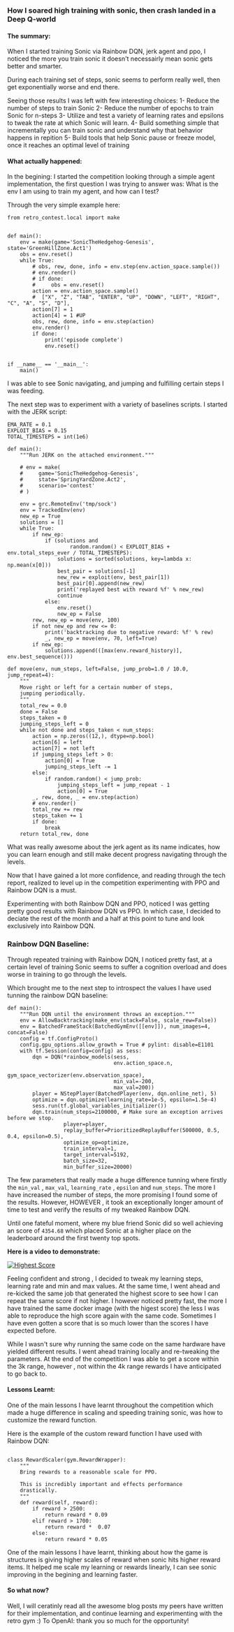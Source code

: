 ### How I soared high training with sonic, then crash landed in a Deep Q-world

#### The summary:

When I started training Sonic via Rainbow DQN, jerk agent and ppo, I noticed the more you train sonic it doesn't necessairly mean sonic gets better and smarter. 

During each training set of steps, sonic seems to perform really well, then get exponentially worse and end there. 

Seeing those results I was left with few interesting choices:
1- Reduce the number of steps to train Sonic
2- Reduce the number of epochs to train Sonic for n-steps
3- Utilize and test a variety of learning rates and epsilons to tweak the rate at which Sonic will learn.
4- Build something simple that incrementally you can train sonic and understand why that behavior happens in repition
5- Build tools that help Sonic pause or freeze model, once it reaches an optimal level of training

#### What actually happened:

In the begining: I started the competition looking through a simple agent implementation, the first question I was trying to answer was: What is the env I am using to train my agent, and how can I test?

Through the very simple example here:

```
from retro_contest.local import make


def main():
    env = make(game='SonicTheHedgehog-Genesis', state='GreenHillZone.Act1')
    obs = env.reset()
    while True:
        # obs, rew, done, info = env.step(env.action_space.sample())
        # env.render()
        # if done:
        #     obs = env.reset()
        action = env.action_space.sample()
        #  ["X", "Z", "TAB", "ENTER", "UP", "DOWN", "LEFT", "RIGHT", "C", "A", "S", "D"],
        action[7] = 1
        action[4] = 1 #UP
        obs, rew, done, info = env.step(action)
        env.render()
        if done:
            print('episode complete')
            env.reset()


if __name__ == '__main__':
    main()
```

I was able to see Sonic navigating, and jumping and fulfilling certain steps I was feeding.

The next step was to experiment with a variety of baselines scripts. I started with the JERK script:

```
EMA_RATE = 0.1
EXPLOIT_BIAS = 0.15
TOTAL_TIMESTEPS = int(1e6)

def main():
    """Run JERK on the attached environment."""
    
    # env = make(
    #     game='SonicTheHedgehog-Genesis', 
    #     state='SpringYardZone.Act2', 
    #     scenario='contest'
    # )

    env = grc.RemoteEnv('tmp/sock')
    env = TrackedEnv(env)
    new_ep = True
    solutions = []
    while True:
        if new_ep:
            if (solutions and
                    random.random() < EXPLOIT_BIAS + env.total_steps_ever / TOTAL_TIMESTEPS):
                solutions = sorted(solutions, key=lambda x: np.mean(x[0]))
                best_pair = solutions[-1]
                new_rew = exploit(env, best_pair[1])
                best_pair[0].append(new_rew)
                print('replayed best with reward %f' % new_rew)
                continue
            else:
                env.reset()
                new_ep = False
        rew, new_ep = move(env, 100)
        if not new_ep and rew <= 0:
            print('backtracking due to negative reward: %f' % rew)
            _, new_ep = move(env, 70, left=True)
        if new_ep:
            solutions.append(([max(env.reward_history)], env.best_sequence()))

def move(env, num_steps, left=False, jump_prob=1.0 / 10.0, jump_repeat=4):
    """
    Move right or left for a certain number of steps,
    jumping periodically.
    """
    total_rew = 0.0
    done = False
    steps_taken = 0
    jumping_steps_left = 0
    while not done and steps_taken < num_steps:
        action = np.zeros((12,), dtype=np.bool)
        action[6] = left
        action[7] = not left
        if jumping_steps_left > 0:
            action[0] = True
            jumping_steps_left -= 1
        else:
            if random.random() < jump_prob:
                jumping_steps_left = jump_repeat - 1
                action[0] = True
        _, rew, done, _ = env.step(action)
        # env.render()
        total_rew += rew
        steps_taken += 1
        if done:
            break
    return total_rew, done
```

What was really awesome about the jerk agent as its name indicates, how you can learn enough and still make decent progress navigating through the levels.

Now that I have gained a lot more confidence, and reading through the tech report, realized to level up in the competition experimenting with PPO and Rainbow DQN is a must.

Experimenting with both Rainbow DQN and PPO, noticed I was getting pretty good results with Rainbow DQN vs PPO. In which case, I decided to deciate the rest of the month and a half at this point to tune and look exclusively into Rainbow DQN.

### Rainbow DQN Baseline:

Through repeated training with Rainbow DQN, I noticed pretty fast, at a certain level of training Sonic seems to suffer a cognition overload and does worse in training to go through the levels.

Which brought me to the next step to introspect the values I have used tunning the rainbow DQN baseline:

```
def main():
    """Run DQN until the environment throws an exception."""
    env = AllowBacktracking(make_env(stack=False, scale_rew=False))
    env = BatchedFrameStack(BatchedGymEnv([[env]]), num_images=4, concat=False)
    config = tf.ConfigProto()
    config.gpu_options.allow_growth = True # pylint: disable=E1101
    with tf.Session(config=config) as sess:
        dqn = DQN(*rainbow_models(sess,
                                  env.action_space.n,
                                  gym_space_vectorizer(env.observation_space),
                                  min_val=-200,
                                  max_val=200))
        player = NStepPlayer(BatchedPlayer(env, dqn.online_net), 5)
        optimize = dqn.optimize(learning_rate=1e-5, epsilon=1.5e-4)
        sess.run(tf.global_variables_initializer())
        dqn.train(num_steps=2100000, # Make sure an exception arrives before we stop.
                  player=player,
                  replay_buffer=PrioritizedReplayBuffer(500000, 0.5, 0.4, epsilon=0.5),
                  optimize_op=optimize,
                  train_interval=1,
                  target_interval=5192,
                  batch_size=32,
                  min_buffer_size=20000)
```

The few parameters that really made a huge difference tunning where firstly the `min_val` , `max_val`, `learning_rate` , `epsilon` and `num_steps`. The more I have increased the number of steps, the more promising I found some of the results. However, HOWEVER , it took an exceptionally longer amount of time to test and verify the results of my tweaked Rainbow DQN.

Until one fateful moment, where my blue friend Sonic did so well achieving an score of `4354.68` which placed Sonic at a higher place on the leaderboard around the first twenty top spots.

<b>Here is a video to demonstrate:</b>
<br/>

[![Highest Score](http://img.youtube.com/vi/zkqBV34kCOM/0.jpg)](https://www.youtube.com/embed/zkqBV34kCOM "SonicHedgehog higest score")
<br/>

Feeling confident and strong , I decided to tweak my learning steps, learning rate and min and max values. At the same time, I went ahead and re-kicked the same job that generated the highest score to see how I can repeat the same score if not higher. I however noticed pretty fast, the more I have trained the same docker image (with the higest score) the less I was able to reproduce the high score again with the same code. Sometimes I have even gotten a score that is so much lower than the scores I have expected before.

While I wasn't sure why running the same code on the same hardware have yielded different results. I went ahead training locally and re-tweaking the parameters. At the end of the competition I was able to get a score within the 3k range, however , not within the 4k range rewards I have anticipated to go back to.


#### Lessons Learnt:

One of the main lessons I have learnt throughout the competition which made a huge difference in scaling and speeding training sonic, was how to customize the reward function.

Here is the example of the custom reward function I have used with Rainbow DQN:

```

class RewardScaler(gym.RewardWrapper):
    """
    Bring rewards to a reasonable scale for PPO.

    This is incredibly important and effects performance
    drastically.
    """
    def reward(self, reward):
        if reward > 2500:
            return reward * 0.09
        elif reward > 1700:
            return reward *  0.07
        else:
            return reward * 0.05
```

One of the main lessons I have learnt, thinking about how the game is structures is giving higher scales of reward when sonic hits higher reward items. It helped me scale my learning or rewards linearly, I can see sonic improving in the begining and learning faster.


#### So what now?

Well, I will ceratinly read all the awesome blog posts my peers have written for their implementation, and continue learning and experimenting with the retro gym :) 
To OpenAI: thank you so much for the opportunity!

